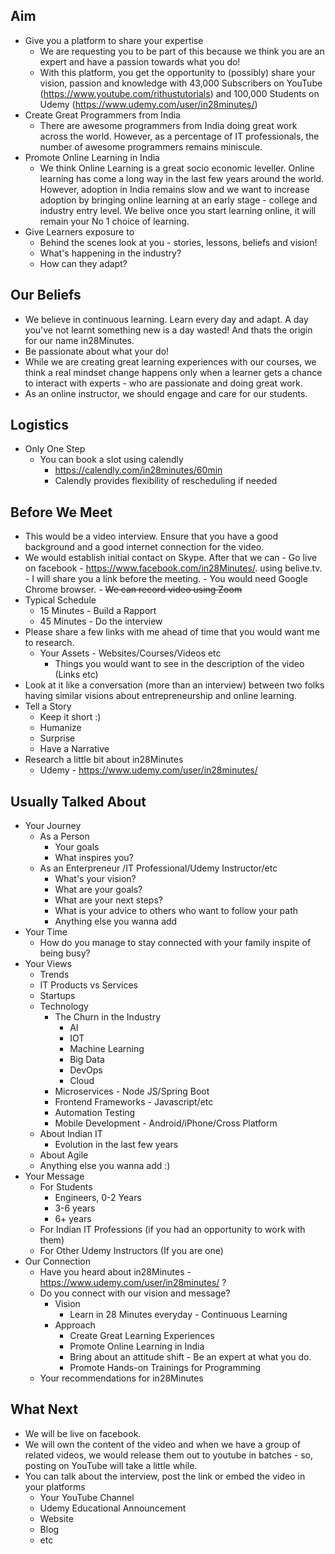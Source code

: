 ## Aim

- Give you a platform to share your expertise
	- We are requesting you to be part of this because we think you are an expert and have a passion towards what you do!
	- With this platform, you get the opportunity to (possibly) share your vision, passion and knowledge with  43,000 Subscribers on YouTube (https://www.youtube.com/rithustutorials) and 100,000 Students on Udemy (https://www.udemy.com/user/in28minutes/)
- Create Great Programmers from India
	- There are awesome programmers from India doing great work across the world. However, as a percentage of IT professionals, the number of awesome programmers remains miniscule.
- Promote Online Learning in India
	- We think Online Learning is a great socio economic leveller. Online learning has come a long way in the last few years around the world. However, adoption in India remains slow and we want to increase adoption by bringing online learning at an early stage - college and industry entry level. We belive once you start learning online, it will remain your No 1 choice of learning.
- Give Learners exposure to 
	- Behind the scenes look at you - stories, lessons, beliefs and vision!
	- What's happening in the industry?
	- How can they adapt?

## Our Beliefs

- We believe in continuous learning. Learn every day and adapt. A day you've not learnt something new is a day wasted! And thats the origin for our name in28Minutes.
- Be passionate about what your do!
- While we are creating great learning experiences with our courses, we think a real mindset change happens only when a learner gets a chance to interact with experts - who are passionate and doing great work.
- As an online instructor, we should engage and care for our students.


## Logistics

- Only One Step
	- You can book a slot using calendly 
		- https://calendly.com/in28minutes/60min
		- Calendly provides flexibility of rescheduling if needed

## Before We Meet
- This would be a video interview. Ensure that you have a good background and a good internet connection for the video.
- We would establish initial contact on Skype.  After that we can 
      - Go live on facebook - https://www.facebook.com/in28Minutes/. using belive.tv.
      	- I will share you a link before the meeting. 
      	- You would need Google Chrome browser. 
      	- ~~We can record video using Zoom~~
- Typical Schedule
	- 15 Minutes - Build a Rapport
	- 45 Minutes - Do the interview
- Please share a few links with me ahead of time that you would want me to research.
	- Your Assets - Websites/Courses/Videos etc
		- Things you would want to see in the description of the video (Links etc)
- Look at it like a conversation (more than an interview) between two folks having similar visions about entrepreneurship and online learning.
- Tell a Story
	- Keep it short :)
	- Humanize
	- Surprise
	- Have a Narrative
- Research a little bit about in28Minutes
	- Udemy - https://www.udemy.com/user/in28minutes/ 

## Usually Talked About

- Your Journey
	- As a Person
		- Your goals
		- What inspires you?
	- As an Enterpreneur /IT Professional/Udemy Instructor/etc
		- What's your vision?
		- What are your goals?
		- What are your next steps?
		- What is your advice to others who want to follow your path
		- Anything else you wanna add
- Your Time
	- How do you manage to stay connected with your family inspite of being busy?
- Your Views
	- Trends
	- IT Products vs Services
	- Startups	
	- Technology
		- The Churn in the Industry
			- AI
			- IOT
			- Machine Learning
			- Big Data
			- DevOps
			- Cloud
		- Microservices - Node JS/Spring Boot
		- Frontend Frameworks - Javascript/etc
		- Automation Testing
		- Mobile Development - Android/iPhone/Cross Platform
	- About Indian IT
		- Evolution in the last few years
	- About Agile
	- Anything else you wanna add :)
- Your Message
	- For Students
		- Engineers, 0-2 Years
		- 3-6 years
		- 6+ years
	- For Indian IT Professions (if you had an opportunity to work with them) 
	- For Other Udemy Instructors (If you are one)
- Our Connection
	- Have you heard about in28Minutes - https://www.udemy.com/user/in28minutes/ ?
	- Do you connect with our vision and message?
		- Vision
			- Learn in 28 Minutes everyday - Continuous Learning
		- Approach
			- Create Great Learning Experiences
			- Promote Online Learning in India
			- Bring about an attitude shift - Be an expert at what you do.
			- Promote Hands-on Trainings for Programming
	- Your recommendations for in28Minutes

## What Next

- We will be live on facebook. 
- We will own the content of the video and when we have a group of related videos, we would release them out to youtube in batches - so, posting on YouTube will take a little while.
- You can talk about the interview, post the link or embed the video in your platforms
   - Your YouTube Channel
   - Udemy Educational Announcement
   - Website
   - Blog
   - etc